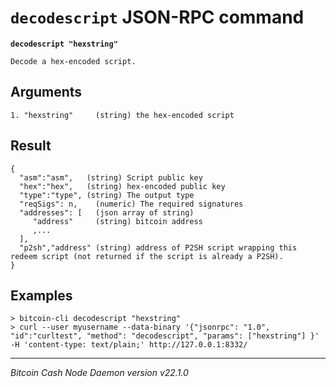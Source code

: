 `decodescript` JSON-RPC command
===============================

**`decodescript "hexstring"`**

```
Decode a hex-encoded script.
```

Arguments
---------

```
1. "hexstring"     (string) the hex-encoded script
```

Result
------

```
{
  "asm":"asm",   (string) Script public key
  "hex":"hex",   (string) hex-encoded public key
  "type":"type", (string) The output type
  "reqSigs": n,    (numeric) The required signatures
  "addresses": [   (json array of string)
     "address"     (string) bitcoin address
     ,...
  ],
  "p2sh","address" (string) address of P2SH script wrapping this redeem script (not returned if the script is already a P2SH).
}
```

Examples
--------

```
> bitcoin-cli decodescript "hexstring"
> curl --user myusername --data-binary '{"jsonrpc": "1.0", "id":"curltest", "method": "decodescript", "params": ["hexstring"] }' -H 'content-type: text/plain;' http://127.0.0.1:8332/
```

***

*Bitcoin Cash Node Daemon version v22.1.0*
